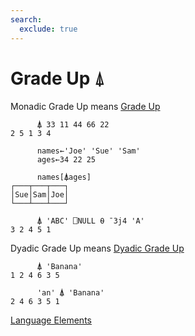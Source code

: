 ```yaml
---
search:
  exclude: true
---
```

<h1 class="heading"><span class="name">Grade Up</span> <span class="command">⍋</span></h1>

Monadic Grade Up means
[Grade Up](../primitive-functions/grade-up.md)
```apl
      ⍋ 33 11 44 66 22
2 5 1 3 4

      names←'Joe' 'Sue' 'Sam'
      ages←34 22 25

      names[⍋ages]
┌───┬───┬───┐
│Sue│Sam│Joe│
└───┴───┴───┘

      ⍋ 'ABC' ⎕NULL ⍬ ¯3j4 'A'
3 2 4 5 1
```

Dyadic Grade Up means
[Dyadic Grade Up](../primitive-functions/dyadic-grade-up.md)
```apl
      ⍋ 'Banana'
1 2 4 6 3 5

      'an' ⍋ 'Banana'
2 4 6 3 5 1
```
[Language Elements](./language-elements.md)


